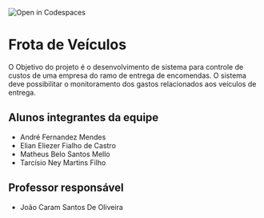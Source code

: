 ![Open in Codespaces](https://classroom.github.com/assets/open-in-codespaces-abfff4d4e15f9e1bd8274d9a39a0befe03a0632bb0f153d0ec72ff541cedbe34.svg)
# Frota de Veículos
O Objetivo do projeto é o desenvolvimento de sistema para controle de custos de uma empresa do ramo de entrega de encomendas. O sistema deve possibilitar o monitoramento dos gastos relacionados aos veículos de entrega. 

## Alunos integrantes da equipe

* André Fernandez Mendes
* Elian Eliezer Fialho de Castro
* Matheus Belo Santos Mello
* Tarcísio Ney Martins Filho

## Professor responsável

* João Caram Santos De Oliveira
